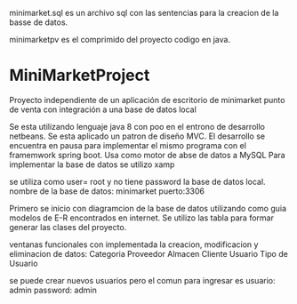 minimarket.sql es un archivo sql con las sentencias para la creacion de la basse de datos.

minimarketpv es el comprimido del proyecto codigo en java.

# MiniMarketProject
Proyecto independiente de un aplicación de escritorio de minimarket punto de venta con integración a una base de datos local

Se esta utilizando lenguaje java 8 con poo en el entrono de desarrollo netbeans.
Se esta aplicado un patron de diseño MVC.
El desarrollo se encuentra en pausa para implementar el mismo programa con  el framemwork spring boot.
Usa como motor de abse de datos a MySQL
Para implementar la base de datos se utilizo xamp

se utiliza como user= root y no tiene password la base de datos local.
nombre de la base de datos: minimarket
puerto:3306


Primero se inicio con diagramcion de la base de datos utilizando como guia modelos de E-R encontrados en internet.
Se utilizo las tabla para formar generar las clases del proyecto.

ventanas funcionales con implementada la creacion, modificacion y eliminacion de datos:
Categoria
Proveedor
Almacen
Cliente
Usuario
Tipo de Usuario

se puede crear nuevos usuarios pero el comun para ingresar es
usuario: admin
password: admin

